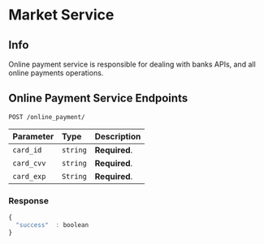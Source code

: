# Market Service

## Info
Online payment service is responsible for dealing with banks APIs, and all online payments operations. 


## Online Payment Service Endpoints


```http
POST /online_payment/
```

| Parameter | Type | Description |
| :--- | :--- | :--- |
| `card_id` | `string` | **Required**. |
| `card_cvv` | `string` | **Required**. |
| `card_exp` | `String` | **Required**. |

### Response

```javascript
{
  "success"  : boolean
}

```

